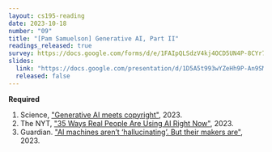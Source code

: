 ```yaml
---
layout: cs195-reading
date: 2023-10-18
number: "09"
title: "[Pam Samuelson] Generative AI, Part II"
readings_released: true
survey: https://docs.google.com/forms/d/e/1FAIpQLSdzV4kj4OCD5UN4P-8CYr7Pcjj3MOahZzV4p7rLQGZ37ejQsQ/viewform
slides:
  link: "https://docs.google.com/presentation/d/1D5A5t993wYZeHh9P-An9SMP-yC5ziA6fs30rOgVz5t0/edit?usp=sharing"
  released: false
---
```


**Required**
1. Science, ["Generative AI meets copyright"](https://www.science.org/doi/10.1126/science.adi0656), 2023.
2. The NYT, ["35 Ways Real People Are Using AI Right Now"](https://www.nytimes.com/interactive/2023/04/14/upshot/up-ai-uses.html), 2023.
3. Guardian. ["AI machines aren’t ‘hallucinating’. But their makers are"](https://www.theguardian.com/commentisfree/2023/may/08/ai-machines-hallucinating-naomi-klein), 2023.